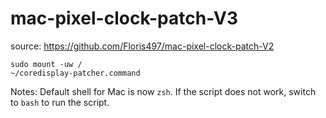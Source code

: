 # mac-pixel-clock-patch-V3

source: https://github.com/Floris497/mac-pixel-clock-patch-V2

```
sudo mount -uw /
~/coredisplay-patcher.command
```

Notes:
Default shell for Mac is now `zsh`. 
If the script does not work, switch to `bash` to run the script.

